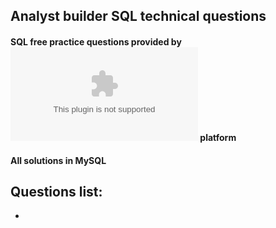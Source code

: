 ## Analyst builder SQL technical questions
#### SQL free practice questions provided by ![analystbuilder.com](analystbuilder.com) platform 
#### All solutions in MySQL 

## Questions list:
 - 
